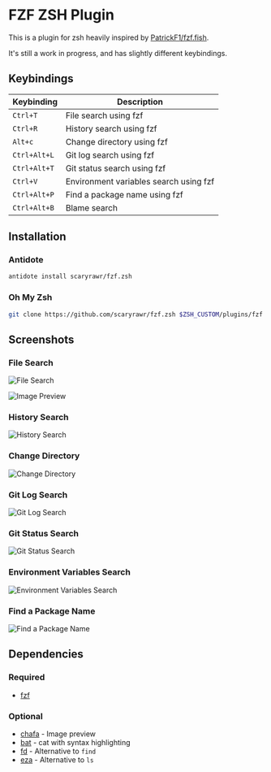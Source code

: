 # FZF ZSH Plugin

This is a plugin for zsh heavily inspired by [PatrickF1/fzf.fish](https://github.com/PatrickF1/fzf.fish).

It's still a work in progress, and has slightly different keybindings.

## Keybindings

| Keybinding   | Description                            |
| ------------ | -------------------------------------- |
| `Ctrl+T`     | File search using fzf                  |
| `Ctrl+R`     | History search using fzf               |
| `Alt+c`      | Change directory using fzf             |
| `Ctrl+Alt+L` | Git log search using fzf               |
| `Ctrl+Alt+T` | Git status search using fzf            |
| `Ctrl+V`     | Environment variables search using fzf |
| `Ctrl+Alt+P` | Find a package name using fzf          |
| `Ctrl+Alt+B` | Blame search                           |

## Installation

### Antidote

```sh
antidote install scaryrawr/fzf.zsh
```

### Oh My Zsh

```sh
git clone https://github.com/scaryrawr/fzf.zsh $ZSH_CUSTOM/plugins/fzf
```

## Screenshots

### File Search

![File Search](assets/file_search.png)

![Image Preview](assets/image_preview.png)

### History Search

![History Search](assets/history_search.png)

### Change Directory

![Change Directory](assets/change_directory.png)

### Git Log Search

![Git Log Search](assets/git_log_search.png)

### Git Status Search

![Git Status Search](assets/git_status_search.png)

### Environment Variables Search

![Environment Variables Search](assets/env_vars_search.png)

### Find a Package Name

![Find a Package Name](assets/find_package_name.png)

## Dependencies

### Required

- [fzf](https://github.com/junegunn/fzf)

### Optional

- [chafa](https://github.com/hpjansson/chafa) - Image preview
- [bat](https://github.com/sharkdp/bat) - cat with syntax highlighting
- [fd](https://github.com/sharkdp/fd) - Alternative to `find`
- [eza](https://github.com/eza-community/eza) - Alternative to `ls`

